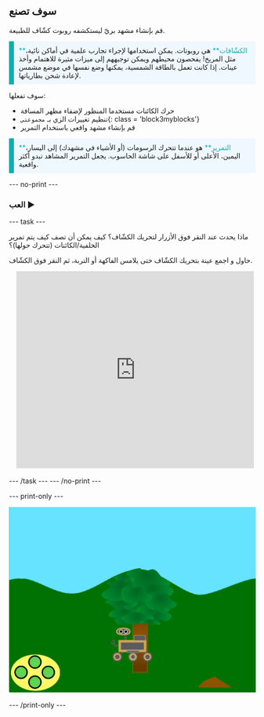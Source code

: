 ## سوف تصنع

قم بإنشاء مشهد بريّ ليستكشفه روبوت كشّاف للطبيعة.

<p style="border-left: solid; border-width:10px; border-color: #0faeb0; background-color: aliceblue; padding: 10px;">
<span style="color: #0faeb0">**الكشّافات**</span> هي روبوتات. يمكن استخدامها لإجراء تجارب علمية في أماكن نائية، مثل المريخ!  يفحصون محيطهم ويمكن توجيههم إلى ميزات مثيرة للاهتمام وأخذ عينات. إذا كانت تعمل بالطاقة الشمسية، يمكنها وضع نفسها في موضع مشمس لإعادة شحن بطارياتها.
</p>

سوف تفعلها:
+ حرك الكائنات مستخدما المنظور لإضفاء مظهر المسافة
+ تنظيم تغييرات الزي بـ `مجموعتي`{: class = 'block3myblocks'}
+ قم بإنشاء مشهد واقعي باستخدام التمرير


<p style="border-left: solid; border-width:10px; border-color: #0faeb0; background-color: aliceblue; padding: 10px;">
<span style="color: #0faeb0">**التمرير**</span> هو عندما تتحرك الرسومات (أو الأشياء في مشهدك) إلى اليسار، اليمين، الأعلى أو للأسفل على شاشة الحاسوب. يجعل التمرير المشاهد تبدو أكثر واقعية.
</p>

--- no-print ---

### العب ▶️

--- task ---

<div style="display: flex; flex-wrap: wrap">
<div style="flex-basis: 175px; flex-grow: 1">  
ماذا يحدث عند النقر فوق الأزرار لتحريك الكشّاف؟ كيف يمكن أن تصف كيف يتم تمرير الخلفية/الكائنات (تتحرك حولها)؟

حاول و اجمع عينة بتحريك الكشّاف حتى يلامس الفاكهة أو التربة، ثم النقر فوق الكشّاف.
</div>
<div class="scratch-preview" style="margin-left: 15px;">
  <iframe allowtransparency="true" width="485" height="402" src="https://scratch.mit.edu/projects/embed/551066826/?autostart=false" frameborder="0"></iframe>
</div>
</div>

--- /task ---
--- /no-print ---

--- print-only ---

![مشروع مكتمل](images/showcase-static.png)

--- /print-only ---
